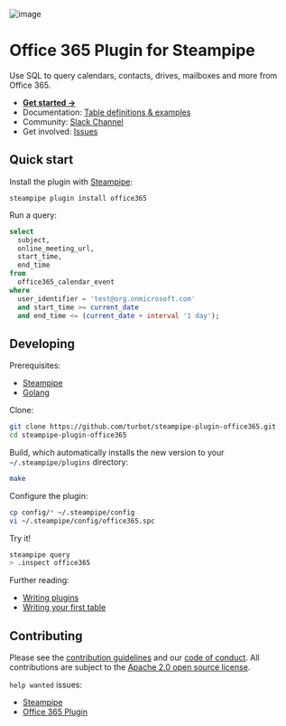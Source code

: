 ![image](https://hub.steampipe.io/images/plugins/turbot/office365-social-graphic.png)

# Office 365 Plugin for Steampipe

Use SQL to query calendars, contacts, drives, mailboxes and more from Office 365.

- **[Get started →](https://hub.steampipe.io/plugins/turbot/office365)**
- Documentation: [Table definitions & examples](https://hub.steampipe.io/plugins/turbot/office365/tables)
- Community: [Slack Channel](https://steampipe.io/community/join)
- Get involved: [Issues](https://github.com/turbot/steampipe-plugin-office365/issues)

## Quick start

Install the plugin with [Steampipe](https://steampipe.io):

```shell
steampipe plugin install office365
```

Run a query:

```sql
select
  subject,
  online_meeting_url,
  start_time,
  end_time
from
  office365_calendar_event
where
  user_identifier = 'test@org.onmicrosoft.com'
  and start_time >= current_date
  and end_time <= (current_date + interval '1 day');
```

## Developing

Prerequisites:

- [Steampipe](https://steampipe.io/downloads)
- [Golang](https://golang.org/doc/install)

Clone:

```sh
git clone https://github.com/turbot/steampipe-plugin-office365.git
cd steampipe-plugin-office365
```

Build, which automatically installs the new version to your `~/.steampipe/plugins` directory:

```sh
make
```

Configure the plugin:

```bash
cp config/* ~/.steampipe/config
vi ~/.steampipe/config/office365.spc
```

Try it!

```sh
steampipe query
> .inspect office365
```

Further reading:

- [Writing plugins](https://steampipe.io/docs/develop/writing-plugins)
- [Writing your first table](https://steampipe.io/docs/develop/writing-your-first-table)

## Contributing

Please see the [contribution guidelines](https://github.com/turbot/steampipe/blob/main/CONTRIBUTING.md) and our [code of conduct](https://github.com/turbot/steampipe/blob/main/CODE_OF_CONDUCT.md). All contributions are subject to the [Apache 2.0 open source license](https://github.com/turbot/steampipe-plugin-office365/blob/main/LICENSE).

`help wanted` issues:

- [Steampipe](https://github.com/turbot/steampipe/labels/help%20wanted)
- [Office 365 Plugin](https://github.com/turbot/steampipe-plugin-office365/labels/help%20wanted)
